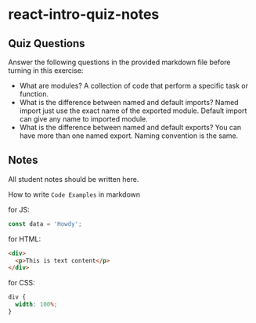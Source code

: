 # react-intro-quiz-notes

## Quiz Questions

Answer the following questions in the provided markdown file before turning in this exercise:

- What are modules?
  A collection of code that perform a specific task or function.
- What is the difference between named and default imports?
  Named import just use the exact name of the exported module. Default import can give any name to imported module.
- What is the difference between named and default exports?
  You can have more than one named export. Naming convention is the same.

## Notes

All student notes should be written here.

How to write `Code Examples` in markdown

for JS:

```javascript
const data = 'Howdy';
```

for HTML:

```html
<div>
  <p>This is text content</p>
</div>
```

for CSS:

```css
div {
  width: 100%;
}
```
